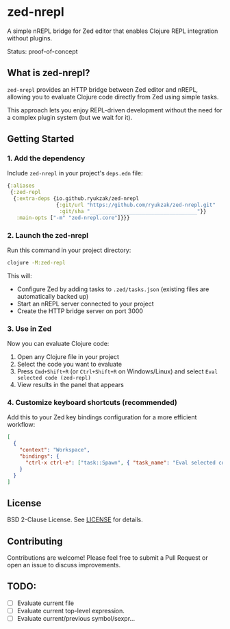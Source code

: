 # zed-nrepl

A simple nREPL bridge for Zed editor that enables Clojure REPL integration without plugins.

Status: proof-of-concept

## What is zed-nrepl?

`zed-nrepl` provides an HTTP bridge between Zed editor and nREPL, allowing you to evaluate Clojure code directly from Zed using simple tasks.

This approach lets you enjoy REPL-driven development without the need for a complex plugin system (but we wait for it).

## Getting Started

### 1. Add the dependency

Include `zed-nrepl` in your project's `deps.edn` file:

```clojure
{:aliases
 {:zed-repl
  {:extra-deps {io.github.ryukzak/zed-nrepl
                {:git/url "https://github.com/ryukzak/zed-nrepl.git"
                 :git/sha "___________________________________"}}
   :main-opts ["-m" "zed-nrepl.core"]}}}
```

### 2. Launch the zed-nrepl

Run this command in your project directory:

```bash
clojure -M:zed-repl
```

This will:
- Configure Zed by adding tasks to `.zed/tasks.json` (existing files are automatically backed up)
- Start an nREPL server connected to your project
- Create the HTTP bridge server on port 3000

### 3. Use in Zed

Now you can evaluate Clojure code:
1. Open any Clojure file in your project
2. Select the code you want to evaluate
3. Press `Cmd+Shift+R` (or `Ctrl+Shift+R` on Windows/Linux) and select `Eval selected code (zed-repl)`
4. View results in the panel that appears

### 4. Customize keyboard shortcuts (recommended)

Add this to your Zed key bindings configuration for a more efficient workflow:

```json
[
  {
    "context": "Workspace",
    "bindings": {
      "ctrl-x ctrl-e": ["task::Spawn", { "task_name": "Eval selected code (zed-repl)" }]
    }
  }
]
```

## License

BSD 2-Clause License. See [LICENSE](LICENSE) for details.

## Contributing

Contributions are welcome! Please feel free to submit a Pull Request or open an issue to discuss improvements.

## TODO:

- [ ] Evaluate current file
- [ ] Evaluate current top-level expression.
- [ ] Evaluate current/previous symbol/sexpr...
